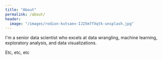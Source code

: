 ```yaml
---
title: "About"
permalink: /about/
header:
  image: "/images/rodion-kutsaev-IJ25m7fXqtk-unsplash.jpg"
---
```


I'm a senior data scientist who excels at data wrangling, machine learning, exploratory analysis, and data visualizations.

Etc, etc, etc
